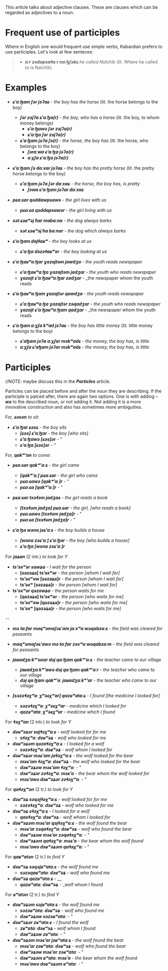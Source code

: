 This article talks about adjective clauses. These are clauses which can be regarded as adjectives to a noun.


# Frequent use of participles
Where in English one would frequent use simple verbs, Kabardian prefers to use participles.
Let's look at few senteces:
>- **_aːr zədapsaɬaːr naːɮʃəkɕ_** _he called Nalchik_ (lit. Where he called to is Nalchik)


# Examples
- **_ɕʼaːɮam ʃər jəʔaɕ_** - _the boy has the horse_ (lit. the horse belongs to the boy)
	- **_ʃər zəjʔa ɕʼaːɮa(r)_** - _the boy, who has a horse_ (lit. the boy, to whom money belongs)
		- **_ɕʼaːɮawə ʃər zəjʔa(r)_**
		- **_ɕʼaːɮa ʃər zəjʔa(r)_**
	- **_ɕʼaːɮam jəʔa ʃə(r)_** - _the horse, the boy has_ (lit. the horse, who belongs to the boy)
		- **_ʃəraːwa ɕʼaːɮa jəʔa(r)_**
		- **_aːχʃa ɕʼaːɮa jəʔa(r)_**

- **_ɕʼaːɮam ʃə daːxar jəʔaɕ_** - _the boy has the pretty horse_ (lit. the pretty horse belongs to the boy)
	- **_ɕʼaːɮam jəʔa ʃər daːxaɕ_** - _the horse, the boy has, is pretty_
		- **_ʃəwa ɕʼaːɮam jəʔar daːxaɕ_**

- **_pɕaːɕar qəddawpsawə_** - _the girl lives with us_
	- **_pɕaːɕa qəddapsawər_** - _the girl living with us_
- **_sət ɕəʁʷəj ħar mabaːna_** - _the dog always barks_
	- **_sət ɕəʁʷəj ħa baːnar_** - _the dog which always barks_
- **_ɕʼaːɮam dajɬaʁʷ_** - _the boy looks at us_
	- **_ɕʼaːɮa dəzəɬaʁʷər_** - _the boy looking at us_
- **_ɕʼaːɮaʁʷaːɮar ɣazajtəm jawdʒa_** - _the youth reads newspaper_
	- **_ɕʼaːɮaʁʷaːɮa ɣazajtəm jadʒar_** - _the youth who reads newspaper_
	- **_ɣazajt ɕʼaːɮaʁʷaːɮar zadʒar_** - _the newspaper whom the youth reads
- **_ɕʼaːɮaʁʷaːɮam ɣazajtər qawdʒa_** - _the youth reads newspaper_
	- **_ɕʼaːɮaʁʷaːɮa ɣazajtər zəqadʒar_** - _the youth who reads newspaper_
	- **_ɣazajt ɕʼaːɮaʁʷaːɮam qadʒar_** - _the newspaper whom the youth reads



- **_ɕʼaːɮam aːχʃa kʷad jəʔaɕ_** - _the boy has little money_ (lit. little money belongs to the boy)
	- **_ɕʼaɮam jəʔa aːχʃar məkʷadɕ_** - _the money, the boy has, is little_
	- **_aːχʃa ɕʼaɮam jəʔar məkʷadɕ_** - _the money, the boy has, is little_

# Participles
//NOTE: maybe discuss this in the **_Particles_** article.

Particles can be placed before and after the noun they are describing. If the participle is palced after, there are again two options. One is with adding **_-wə_** to the described noun, or not adding it. Not adding it is a more innovative construction and also has sometimes more ambiguities.

For, **_ɕəsən_** _to sit_:
- **_ɕʼaːɮar ɕəsɕ_** - _the boy sits_
    - **_[ɕəs] ɕʼaːɮar_** - _the boy [who sits]_
	- **_ɕʼaːɮawə [ɕəs]ər_** - "
	- **_ɕʼaːɮa [ɕəs]ər_** - "

For, **_qakʷʼan_** _to come_:
- **_pɕaːɕar qakʷʼaːɕ_** - _the girl came_
	- **_[qakʷʼaː] pɕaːɕar_** - _the girl who came_
	- **_pɕaːɕawə [qakʷʼaː]r_** - "
	- **_pɕaːɕa [qakʷʼaː]r_** - "

- **_pɕaːɕar txəɬəm jadʒaɕ_** - _the girl reads a book_
	- **_[txəɬəm jadʒa] pɕaːɕar_** - _the girl, [who reads a book]_
	- **_pɕaːɕawə [txəɬəm jadʒa]r_** - "
	- **_pɕaːɕa [txəɬəm jadʒa]r_** - "

- **_ɕʼaːɮa wəna jəɕʼaːɕ_** - _the boy builds a house_
	- **_[wəna zəɕʼaː] ɕʼaːɮar_** - _the boy [who builds a house]_
	- **_ɕʼaːɮa [wəna zəɕʼaː]r_**

For **_jaʑan_** (2 intr.) _to look for Y_ 
- **_tsʼəxʷər sawʑa_** - _I wait for the person_
    - **[səzaʑa] tsʼəxʷər** - _the person [whom I wait for]_
	- **tsʼəxʷəw [səzaʑa]r** - _the person [whom I wait for]_
	- **tsʼəxʷ [səzaʑa]r** - _the person [whom I wait for]_
- **_tsʼəxʷər qəzawʑa_** - _the person waits for me_
	- **[qəzaʑa] tsʼəxʷər** - _the person [who waits for me]_
	- **tsʼəxʷəw [qəzaʑa]r** - _the person [who waits for me]_
	- **tsʼəxʷ [qəzaʑa]r** - _the person [who waits for me]_

--

- **_mə taːfar maqʷəmaʃəɕʼam jaːxʷaːwəqabzaːɕ_** - _the field was cleared for peasants_
- **_maqʷəmaʃəɕʼawə mə taːfar  zəxʷaːwəqabzaːm_** - _the field was cleared for peasants_

- **_jaʁadʒaːkʷʼaxar dəj qaːɮam qakʷʼaːɕ_** - _the teacher came to our village_
	- **_jaʁadʒaːkʷʼawə dəj qaːɮam qakʷʼaːr_** - _the teacher who came to our village_
	- **_dəj qaːɮam qakʷʼaː jaʁadʒaːkʷʼar_** - _the teacher who came to our village_

- **_[səzəɬəχʷaː χʷəɕχʷar] qazʁʷataːɕ_** - _I found [the medicine I looked for]_
	- **_səzəɬəχʷaː χʷəɕχʷar_** - _medicine which I looked for_
	- **_qazʁʷataː χʷəɕχʷar_** - _medicine which I found_

For **_ɬəχʷan_** (2 intr.) _to look for Y_ 
- **_dəʁʷəʑər sajɬəχʷaːɕ_** - _wolf looked for for me_
	- **_sɬəχʷaː dəʁʷəʑ_** - _wolf who looked for me_
- **_dəʁʷəʑəm qəzaɬəχʷaːɕ_** - _I looked for a wolf_
	- **_səzəɬəχʷaː dəʁʷəʑ_** - _wolf whom I looked for_
- **_dəʁʷəʑər məɕʼam jaɬəχʷaːɕ_** - _the wolf looked for the bear_
	- **_məɕʼam ɬəχʷaː dəʁʷəʑ_** - _the wolf who looked for the bear_
	- **_dəʁʷəʑəw məɕʼam ɬəχʷaː_** - "
	- **_dəʁʷəʑər zəɬəχʷaː məɕʼa_** - _the bear whom the wolf looked for_
	- **_məɕʼawə dəʁʷəʑər zəɬəχʷaː_** - "

For **_qaɬəχʷən_** (2 tr.) _to look for Y_ 
- **_dəʁʷəʑ səqəjɬəχʷaːɕ_** - _wolf looked for for me_
	- **_səzəɬəχʷaː dəʁʷəʑ_** - _wolf who looked for me_
- **_dəʁʷəʑ sɬəχʷaːɕ_** - _I looked for a wolf_
	- **_qasɬəχʷaː dəʁʷəʑ_** - _wolf whom I looked for_
- **_dəʁʷəʑəm məɕʼar qəjɬəχʷaːɕ_** - _the wolf found the bear_
    - **_məɕʼar zəqaɬəχʷaː dəʁʷəʑ_** - _wolf who found the bear_
	- **_dəʁʷəʑəw məɕʼar zəqaɬəχʷaː_** - "
	- **_dəʁʷəʑəm qaɬəχʷaː məɕʼa_** - _the bear whom the wolf found_
	- **_məɕʼawə dəʁʷəʑəm qaɬəχʷaː_** - "

For **_qaʁʷatən_** (2 tr.) _to find Y_ 
- **_dəʁʷəʑ səqəjʁʷataːɕ_** - _the wolf found me_
    - **_səzəqaʁʷataː dəʁʷəʑ_** - _wolf who found me_
- **_dəʁʷəʑ qazʁʷataːɕ_** - __
    - **_qazʁʷataː dəʁʷəʑ_** - _wolf whom I found

For **_ʁʷatən_** (2 tr.) _to find Y_ 
- **_dəʁʷəʑəm səjʁʷataːɕ_** - _the wolf found me_
    - **_səzəʁʷataː dəʁʷəʑ_** - _wolf who found me_
	- **_dəʁʷəʑəw səzəʁʷataː_** - "
- **_dəʁʷəʑər zʁʷataːɕ_** - _I found the wolf_
    - **_zʁʷataː dəʁʷəʑ_** - _wolf whom I found_
	- **_dəʁʷəʑəw zʁʷataː_** - "
- **_dəʁʷəʑəm məɕʼar jəʁʷataːɕ_** - _the wolf found the bear_
    - **_məɕʼar zəʁʷataː dəʁʷəʑ_** - _wolf who found the bear_
	- **_dəʁʷəʑəw məɕʼar zəʁʷataː_** - "
	- **_dəʁʷəʑəm ʁʷataː məɕʼa_** - _the bear whom the wolf found_
	- **_məɕʼawə dəʁʷəʑəm ʁʷataː_** - "

